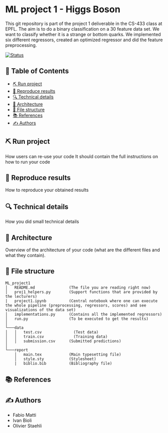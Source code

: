 # ML project 1 - Higgs Boson
This git repository is part of the project 1 deliverable in the CS-433 class at EPFL. The aim is to do a binary classification on a 30 feature data set. We want to classify whether it is a strange or bottom quarks.
We implemented six different regressors, created an optimized regressor and did the feature preprocessing.

[![Status](https://img.shields.io/badge/status-active-success.svg)]()


## 📝 Table of Contents
- [⛏️ Run project](#️-run-project)
- [🔁 Reproduce results](#️-reproduce-results)
- [🔍 Technical details](#️-technical-details)
- [📐 Architecture](#️-architecture)
- [📂 File structure](#️-file-structure)
- [📚 References](#️-references)
- [✍️ Authors](#️-authors)

## ⛏️ Run project
How users can re-use your code
It should contain the full instructions on how to run your code

## 🔁 Reproduce results
How to reproduce your obtained results

## 🔍 Technical details
How you did small technical details

## 📐 Architecture 
Overview of the architecture of your code (what are the different files and what they contain).

## 📂 File structure

```
ML_project1 
│   README.md               (The file you are reading right now)
│   proj1_helpers.py        (Support functions that are provided by the lecturers)
|   project1.ipynb          (Central notebook where one can execute the whole pipeline (preprocessing, regressors, scores) and see visualizations of the data set)
│   implementations.py      (Contains all the implemented regressors) 
│   run.py                  (To be executed to get the results) 
│
└───data
│   │   test.csv	          (Test data)
│   │   train.csv	          (Training data)
│   │   submission.csv      (Submitted predictions)
│   
└───report
    │   main.tex            (Main typesetting file)
    │   style.sty           (Stylesheet)
    |   biblio.bib          (Bibliography file) 
```

## 📚 References


## ✍️ Authors
- Fabio Matti
- Ivan Bioli
- Olivier Staehli
